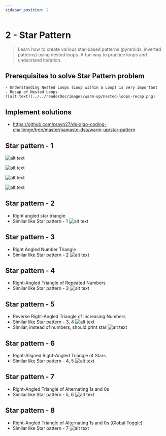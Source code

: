 ```yaml
---
sidebar_position: 2
---
```


# 2 - Star Pattern

> Learn how to create various star-based patterns (pyramids, inverted patterns) using nested loops. A fun way to practice loops and understand iteration.

## Prerequisites to solve Star Pattern problem

    - Understanding Nested Loops (Loop within a Loop) is very important
    - Recap of Nested Loops
    ![alt text](../../readerDoc/images/warm-up/nested-loops-recap.png)

## Implement solutions

- https://github.com/pravn27/ds-algo-coding-challenge/tree/master/namaste-dsa/warm-up/star-pattern

## Star pattern - 1

![alt text](../../readerDoc/images/warm-up/star-pattern-1.png)

![alt text](../../readerDoc/images/warm-up/star-pattern-1-dry-run.png)

![alt text](../../readerDoc/images/warm-up/star-pattern-1-row-column.png)

![alt text](../../readerDoc/images/warm-up/star-pattern-1-demo.png)

## Star pattern - 2

- Right angled star triangle
- Similar like Star pattern - 1
  ![alt text](../../readerDoc/images/warm-up/star-pattern-2-dry-run.png)

## Star pattern - 3

- Right Angled Number Triangle
- Similar like Star pattern - 2
  ![alt text](../../readerDoc/images/warm-up/star-pattern-3-dry-run.png)

## Star pattern - 4

- Right-Angled Triangle of Repeated Numbers
- Similar like Star pattern - 3
  ![alt text](../../readerDoc/images/warm-up/star-pattern-4-dry-run.png)

## Star pattern - 5

- Reverse Right-Angled Triangle of Increasing Numbers
- Similar like Star pattern - 3, 4
  ![alt text](../../readerDoc/images/warm-up/star-pattern-5-dry-run.png)
- Similar, instead of numbers, should print star
  ![alt text](../../readerDoc/images/warm-up/star-pattern-5.1-dry-run.png)

## Star pattern - 6

- Right-Aligned Right-Angled Triangle of Stars
- Similar like Star pattern - 4, 5
  ![alt text](../../readerDoc/images/warm-up/star-pattern-6-dry-run.png)

## Star pattern - 7

- Right-Angled Triangle of Alternating 1s and 0s
- Similar like Star pattern - 5, 6
  ![alt text](../../readerDoc/images/warm-up/star-pattern-7-dry-run.png)

## Star pattern - 8

- Right-Angled Triangle of Alternating 1s and 0s (Global Toggle)
- Similar like Star pattern - 7
  ![alt text](../../readerDoc/images/warm-up/star-pattern-8-dry-run.png)
